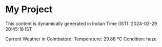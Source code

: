 # My Project

This content is dynamically generated in Indian Time (IST): 2024-02-29 20:45:18 IST


Current Weather in Coimbatore:
Temperature: 29.88 °C
Condition: haze

